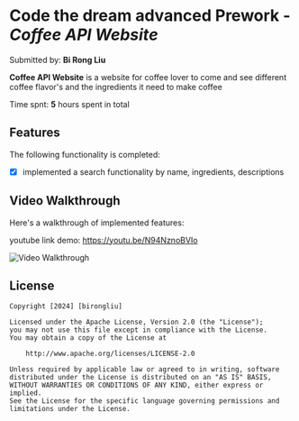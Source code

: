 # Code the dream advanced Prework - *Coffee API Website*

Submitted by: **Bi Rong Liu**

**Coffee API Website** is a website for coffee lover to come and see different coffee flavor's and the ingredients it need to make coffee

Time spnt: **5** hours spent in total

## Features

The following functionality is completed:

* [x] implemented a search functionality by name, ingredients, descriptions


## Video Walkthrough

Here's a walkthrough of implemented features:

youtube link demo: https://youtu.be/N94NznoBVIo

<img src='https://youtu.be/N94NznoBVIo' title='Video Walkthrough' width='' alt='Video Walkthrough' />

## License

    Copyright [2024] [birongliu]

    Licensed under the Apache License, Version 2.0 (the "License");
    you may not use this file except in compliance with the License.
    You may obtain a copy of the License at

        http://www.apache.org/licenses/LICENSE-2.0

    Unless required by applicable law or agreed to in writing, software
    distributed under the License is distributed on an "AS IS" BASIS,
    WITHOUT WARRANTIES OR CONDITIONS OF ANY KIND, either express or implied.
    See the License for the specific language governing permissions and
    limitations under the License.
